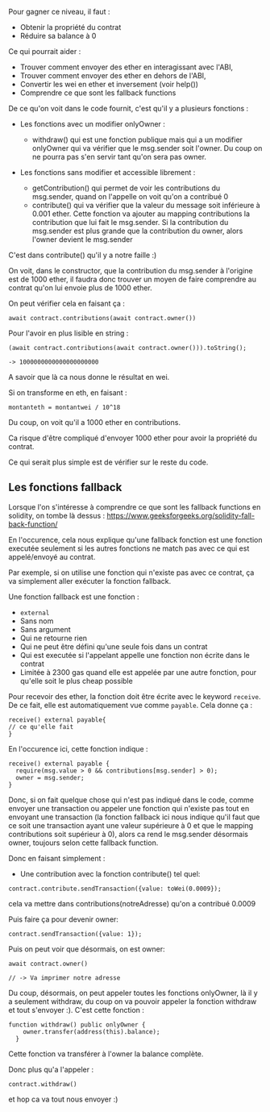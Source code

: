 Pour gagner ce niveau, il faut :
- Obtenir la propriété du contrat
- Réduire sa balance à 0

Ce qui pourrait aider :
- Trouver comment envoyer des ether en interagissant avec l'ABI,
- Trouver comment envoyer des ether en dehors de l'ABI,
- Convertir les wei en ether et inversement (voir help())
- Comprendre ce que sont les fallback functions


De ce qu'on voit dans le code fournit, c'est qu'il y a plusieurs fonctions :

- Les fonctions avec un modifier onlyOwner :

  - withdraw() qui est une fonction publique mais qui a un modifier onlyOwner qui va vérifier que le msg.sender soit l'owner. Du coup on ne pourra pas s'en servir tant qu'on sera pas owner.

- Les fonctions sans modifier et accessible librement :
  - getContribution() qui permet de voir les contributions du msg.sender, quand on l'appelle on voit qu'on a contribué 0
  - contribute() qui va vérifier que la valeur du message soit inférieure à 0.001 ether. Cette fonction va ajouter au mapping contributions la contribution que lui fait le msg.sender. Si la contribution du msg.sender est plus grande que la contribution du owner, alors l'owner devient le msg.sender

C'est dans contribute() qu'il y a notre faille :)

On voit, dans le constructor, que la contribution du msg.sender à l'origine est de 1000 ether, il faudra donc trouver un moyen de faire comprendre au contrat qu'on lui envoie plus de 1000 ether.

On peut vérifier cela en faisant ça :

```
await contract.contributions(await contract.owner())
```

Pour l'avoir en plus lisible en string :

```
(await contract.contributions(await contract.owner())).toString();

-> 1000000000000000000000
```

A savoir que là ca nous donne le résultat en wei.

Si on transforme en eth, en faisant :

`montanteth = montantwei / 10^18`

Du coup, on voit qu'il a 1000 ether en contributions.

Ca risque d'être compliqué d'envoyer 1000 ether pour avoir la propriété du contrat.

Ce qui serait plus simple est de vérifier sur le reste du code.

## Les fonctions fallback

Lorsque l'on s'intéresse à comprendre ce que sont les fallback functions en solidity, on tombe là dessus : https://www.geeksforgeeks.org/solidity-fall-back-function/

En l'occurence, cela nous explique qu'une fallback fonction est une fonction executée seulement si les autres fonctions ne match pas avec ce qui est appelé/envoyé au contrat.

Par exemple, si on utilise une fonction qui n'existe pas avec ce contrat, ça va simplement aller exécuter la fonction fallback.

Une fonction fallback est une fonction :
- `external`
- Sans nom
- Sans argument
- Qui ne retourne rien
- Qui ne peut être défini qu'une seule fois dans un contrat
- Qui est executée si l'appelant appelle une fonction non écrite dans le contrat
- Limitée à 2300 gas quand elle est appelée par une autre fonction, pour qu'elle soit le plus cheap possible

Pour recevoir des ether, la fonction doit être écrite avec le keyword `receive`. De ce fait, elle est automatiquement vue comme `payable`.
Cela donne ça :

```
receive() external payable{
// ce qu'elle fait
}
```

En l'occurence ici, cette fonction indique :

```
receive() external payable {
  require(msg.value > 0 && contributions[msg.sender] > 0);
  owner = msg.sender;
}
```

Donc, si on fait quelque chose qui n'est pas indiqué dans le code, comme envoyer une transaction ou appeler une fonction qui n'existe pas tout en envoyant une transaction (la fonction fallback ici nous indique qu'il faut que ce soit une transaction ayant une valeur supérieure à 0 et que le mapping contributions soit supérieur à 0), alors ca rend le msg.sender désormais owner, toujours selon cette fallback function.

Donc en faisant simplement :
- Une contribution avec la fonction contribute() tel quel:

```
contract.contribute.sendTransaction({value: toWei(0.0009});
```
cela va mettre dans contributions(notreAdresse) qu'on a contribué 0.0009

Puis faire ça pour devenir owner:

```
contract.sendTransaction({value: 1});
```

Puis on peut voir que désormais, on est owner:

```
await contract.owner()

// -> Va imprimer notre adresse
```

Du coup, désormais, on peut appeler toutes les fonctions onlyOwner, là il y a seulement withdraw, du coup on va pouvoir appeler la fonction withdraw et tout s'envoyer :). C'est cette fonction :

```
function withdraw() public onlyOwner {
    owner.transfer(address(this).balance);
  }
```
Cette fonction va transférer à l'owner la balance complète.

Donc plus qu'a l'appeler :
```
contract.withdraw()
```

et hop ca va tout nous envoyer :)

